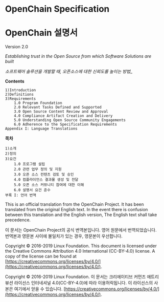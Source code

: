 # OpenChain Specification
# OpenChain 설명서
Version 2.0

_Establishing trust in the Open Source from which Software Solutions are built_

_소프트웨어 솔루션을 개발할 때, 오픈소스에 대한 신뢰도롤 높이는 방법__


**Contents**

	1)Introduction
	2)Definitions
	3)Requirements
		1.0 Program Foundation
	 	2.0 Relevant Tasks Defined and Supported
		3.0 Open Source Content Review and Approval
		4.0 Compliance Artifact Creation and Delivery
		5.0 Understanding Open Source Community Engagements 
		6.0 Adherence to the Specification Requirements
	Appendix I: Language Translations

**목차**

	1)소개
	2)정의
	3)요건
		1.0 프로그램 설립
		2.0 관련 업무 정의 및 지원
		3.0 오픈 소스 컨텐츠 검토 및 승인
		4.0 컴플라이언스 결과물 생성 및 전달
		5.0 오픈 소스 커뮤니티 참여에 대한 이해 
		6.0 설명서 요건 준수
	부록 I: 언어 번역

This is an official translation from the OpenChain Project. It has been translated from the original English text. In the event there is confusion between this translation and the English version, The English text shall take precedence.

이 문서는 OpenChain Project의 공식 번역본입니다. 영어 원문에서 번역되었습니다. 번역본과 영문본 사이에 불일치가 있는 경우, 영문본이 우선합니다.

Copyright © 2016-2019 Linux Foundation. This document is licensed under the Creative Commons Attribution 4.0 International (CC-BY-4.0) license. A copy of the license can be found at [https://creativecommons.org/licenses/by/4.0/](https://creativecommons.org/licenses/by/4.0/).

Copyright © 2016-2019 Linux Foundation. 이 문서는 크리에이티브 커먼즈 애트리뷰션 라이선스 인터네셔널 4.0(CC-BY-4.0)에 따라 이용허락됩니다. 이 라이선스의 사본은 여기에서 얻을 수 있습니다. [https://creativecommons.org/licenses/by/4.0/](https://creativecommons.org/licenses/by/4.0/).
